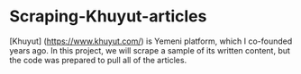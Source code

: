 # Scraping-Khuyut-articles
[Khuyut] (https://www.khuyut.com/) is Yemeni platform, which I co-founded years ago. In this project, we will scrape a sample of its written content, but the code was prepared to pull all of the articles.
